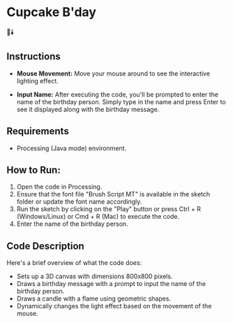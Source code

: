 # Cupcake B'day

🎂🕯️

## Instructions

* **Mouse Movement:** Move your mouse around to see the interactive lighting effect.

* **Input Name:** After executing the code, you'll be prompted to enter the name of the birthday person. Simply type in the name and press Enter to see it displayed along with the birthday message.

## Requirements
* Processing (Java mode) environment.

## How to Run:

1. Open the code in Processing.
2. Ensure that the font file "Brush Script MT" is available in the sketch folder or update the font name accordingly.
3. Run the sketch by clicking on the "Play" button or press Ctrl + R (Windows/Linux) or Cmd + R (Mac) to execute the code.
4. Enter the name of the birthday person.

## Code Description
Here's a brief overview of what the code does:

* Sets up a 3D canvas with dimensions 800x800 pixels.
* Draws a birthday message with a prompt to input the name of the birthday person.
* Draws a candle with a flame using geometric shapes.
* Dynamically changes the light effect based on the movement of the mouse.

